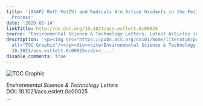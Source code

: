 ```yaml
---
title: '[ASAP] Both Fe(IV) and Radicals Are Active Oxidants in the Fe(II)/Peroxydisulfate
  Process'
date: '2020-02-14'
linkTitle: http://dx.doi.org/10.1021/acs.estlett.0c00025
source: 'Environmental Science & Technology Letters: Latest Articles (ACS Publications)'
description: '<p><img src="https://pubs.acs.org/na101/home/literatum/publisher/achs/journals/content/estlcu/0/estlcu.ahead-of-print/acs.estlett.0c00025/20200214/images/medium/ez0c00025_0004.gif"
  alt="TOC Graphic"/></p><div><cite>Environmental Science & Technology Letters</cite></div><div>DOI:
  10.1021/acs.estlett.0c00025</div> ...'
disable_comments: true
---
```

<p><img src="https://pubs.acs.org/na101/home/literatum/publisher/achs/journals/content/estlcu/0/estlcu.ahead-of-print/acs.estlett.0c00025/20200214/images/medium/ez0c00025_0004.gif" alt="TOC Graphic"/></p><div><cite>Environmental Science & Technology Letters</cite></div><div>DOI: 10.1021/acs.estlett.0c00025</div> ...